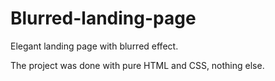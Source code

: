 # Blurred-landing-page
Elegant landing page with blurred effect.

The project was done with pure HTML and CSS, nothing else.
